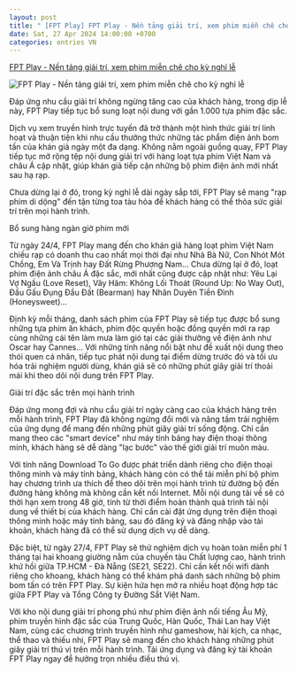 ```yaml
---
layout: post
title: " [FPT Play] FPT Play - Nền tảng giải trí, xem phim miễn chê cho kỳ nghỉ lễ"
date: Sat, 27 Apr 2024 14:00:00 +0700
categories: entries VN
---
```

[FPT Play - Nền tảng giải trí, xem phim miễn chê cho kỳ nghỉ lễ](https://toquoc.vn/fpt-play-nen-tang-giai-tri-xem-phim-mien-che-cho-ky-nghi-le-20240426212004597.htm)

![FPT Play - Nền tảng giải trí, xem phim miễn chê cho kỳ nghỉ lễ](https://toquoc.mediacdn.vn/280518851207290880/2024/4/26/thumb-kenh-14-9-47964400-41cd-4e3d-8968-27cb2fc37c45-1714141169258325462464.jpg)

Đáp ứng nhu cầu giải trí không ngừng tăng cao của khách hàng, trong dịp lễ này, FPT Play tiếp tục bổ sung loạt nội dung với gần 1.000 tựa phim đặc sắc.

Dịch vụ xem truyền hình trực tuyến đã trở thành một hình thức giải trí linh hoạt và thuận tiện khi nhu cầu thưởng thức những tác phẩm điện ảnh bom tấn của khán giả ngày một đa dạng. Không nằm ngoài guồng quay, FPT Play tiếp tục mở rộng tệp nội dung giải trí với hàng loạt tựa phim Việt Nam và châu Á cập nhật, giúp khán giả tiếp cận những bộ phim điện ảnh mới nhất sau hạ rạp.

Chưa dừng lại ở đó, trong kỳ nghỉ lễ dài ngày sắp tới, FPT Play sẽ mang "rạp phim di dộng" đến tận từng toa tàu hỏa để khách hàng có thể thỏa sức giải trí trên mọi hành trình.

Bổ sung hàng ngàn giờ phim mới

Từ ngày 24/4, FPT Play mang đến cho khán giả hàng loạt phim Việt Nam chiếu rạp có doanh thu cao nhất mọi thời đại như Nhà Bà Nữ, Con Nhót Mót Chồng, Em Và Trịnh hay Đất Rừng Phương Nam… Chưa dừng lại ở đó, loạt phim điện ảnh châu Á đặc sắc, mới nhất cũng được cập nhật như: Yêu Lại Vợ Ngầu (Love Reset), Vây Hãm: Không Lối Thoát (Round Up: No Way Out), Đầu Gấu Đụng Đầu Đất (Bearman) hay Nhân Duyên Tiền Đình (Honeysweet)...

Định kỳ mỗi tháng, danh sách phim của FPT Play sẽ tiếp tục được bổ sung những tựa phim ăn khách, phim độc quyền hoặc đồng quyền mới ra rạp cùng những cái tên làm mưa làm gió tại các giải thưởng về điện ảnh như Oscar hay Cannes… Với những tính năng nổi bật như đề xuất nội dung theo thói quen cá nhân, tiếp tục phát nội dung tại điểm dừng trước đó và tối ưu hóa trải nghiệm người dùng, khán giả sẽ có những phút giây giải trí thoải mái khi theo dõi nội dung trên FPT Play.

Giải trí đặc sắc trên mọi hành trình

Đáp ứng mong đợi và nhu cầu giải trí ngày càng cao của khách hàng trên mỗi hành trình, FPT Play đã không ngừng đổi mới và nâng tầm trải nghiệm của ứng dụng để mang đến những phút giây giải trí sống động. Chỉ cần mang theo các "smart device" như máy tính bảng hay điện thoại thông minh, khách hàng sẽ dễ dàng "lạc bước" vào thế giới giải trí muôn màu.

Với tính năng Download To Go được phát triển dành riêng cho điện thoại thông minh và máy tính bảng, khách hàng còn có thể tải miễn phí bộ phim hay chương trình ưa thích để theo dõi trên mọi hành trình từ đường bộ đến đường hàng không mà không cần kết nối Internet. Mỗi nội dung tải về sẽ có thời hạn xem trong 48 giờ, tính từ thời điểm hoàn thành quá trình tải nội dung về thiết bị của khách hàng. Chỉ cần cài đặt ứng dụng trên điện thoại thông minh hoặc máy tính bảng, sau đó đăng ký và đăng nhập vào tài khoản, khách hàng đã có thể sử dụng dịch vụ dễ dàng.

Đặc biệt, từ ngày 27/4, FPT Play sẽ thử nghiệm dịch vụ hoàn toàn miễn phí 1 tháng tại hai khoang giường nằm của chuyến tàu Chất lượng cao, hành trình khứ hồi giữa TP.HCM - Đà Nẵng (SE21, SE22). Chỉ cần kết nối wifi dành riêng cho khoang, khách hàng có thể khám phá danh sách những bộ phim bom tấn có trên FPT Play. Sự kiện hứa hẹn mở ra nhiều hoạt động hợp tác giữa FPT Play và Tổng Công ty Đường Sắt Việt Nam.

Với kho nội dung giải trí phong phú như phim điện ảnh nổi tiếng Âu Mỹ, phim truyền hình đặc sắc của Trung Quốc, Hàn Quốc, Thái Lan hay Việt Nam, cùng các chương trình truyền hình như gameshow, hài kịch, ca nhạc, thể thao và thiếu nhi, FPT Play sẽ mang đến cho khách hàng những phút giây giải trí thú vị trên mỗi hành trình. Tải ứng dụng và đăng ký tài khoản FPT Play ngay để hưởng trọn nhiều điều thú vị.

